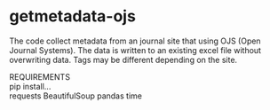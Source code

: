 # getmetadata-ojs

The code collect metadata from an journal site that using OJS (Open Journal Systems).
The data is written to an existing excel file without overwriting data.
Tags may be different depending on the site.

REQUIREMENTS <br>
pip install...<br>
requests
BeautifulSoup
pandas
time

